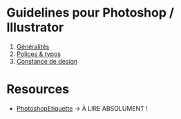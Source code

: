# Guidelines pour Photoshop / Illustrator

1. [Généralités](generalites.md)
2. [Polices & typos](polices.md)
3. [Constance de design](constance.md)

# Resources

* [PhotoshopEtiquette](http://photoshopetiquette.com/) → À LIRE ABSOLUMENT !
